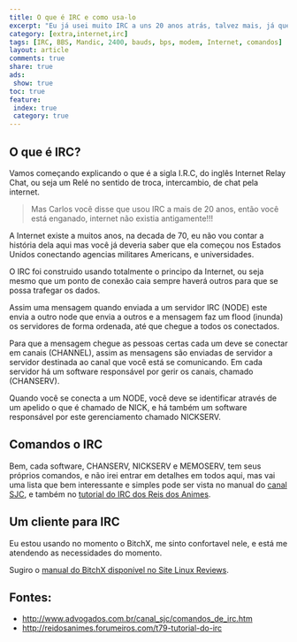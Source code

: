 ```yaml
---
title: O que é IRC e como usa-lo
excerpt: "Eu já usei muito IRC a uns 20 anos atrás, talvez mais, já que quando tinha uns trocado sobrando sempre fazia um interurbano para me conectar na MANDIC BBS com meu super modem de 2400BPS."
category: [extra,internet,irc]
tags: [IRC, BBS, Mandic, 2400, bauds, bps, modem, Internet, comandos]
layout: article
comments: true
share: true
ads:
 show: true
toc: true
feature:
 index: true
 category: true
---
```


## O que é IRC?

Vamos começando explicando o que é a sigla I.R.C, do inglês Internet
Relay Chat, ou seja um Relé no sentido de troca, intercambio, de chat
pela internet. 

> Mas Carlos você disse que usou IRC a mais de 20 anos, então você está 
enganado, internet não existia antigamente!!!

A Internet existe a muitos anos, na decada de 70, eu não vou contar a 
história dela aqui mas você já deveria saber que ela começou nos 
Estados Unidos conectando agencias militares Americans, e universidades.  

O IRC foi construido usando totalmente o principo da Internet, ou seja
mesmo que um ponto de conexão caia sempre haverá outros para que se possa
trafegar os dados.

Assim uma mensagem quando enviada a um servidor IRC (NODE) este envia
a outro node que envia a outros e a mensagem faz um flood (inunda) os
servidores de forma ordenada, até que chegue a todos os conectados.

Para que a mensagem chegue as pessoas certas cada um deve se conectar
em canais (CHANNEL), assim as mensagens são enviadas de servidor a 
servidor destinada ao canal que você está se comunicando. Em cada servidor
há um software responsável por gerir os canais, chamado (CHANSERV).

Quando você se conecta a um NODE, você deve se identificar através de
um apelido o que é chamado de NICK, e há também um software responsável
por este gerenciamento chamado NICKSERV.

## Comandos o IRC

Bem, cada software, CHANSERV, NICKSERV e MEMOSERV, tem seus próprios comandos, 
e não irei entrar em detalhes em todos aqui, mas vai uma lista que bem 
interessante e simples pode ser vista no manual do [canal SJC](http://www.advogados.com.br/canal_sjc/comandos_de_irc.htm),
e também no [tutorial do IRC dos Reis dos Animes](http://reidosanimes.forumeiros.com/t79-tutorial-do-irc).

## Um cliente para IRC

Eu estou usando no momento o BitchX, me sinto confortavel nele, e está me 
atendendo as necessidades do momento. 

Sugiro o [manual do BitchX disponível no Site Linux Reviews](http://linuxreviews.org/software/irc/bitchx/).


## Fontes:

 * http://www.advogados.com.br/canal_sjc/comandos_de_irc.htm
 * http://reidosanimes.forumeiros.com/t79-tutorial-do-irc